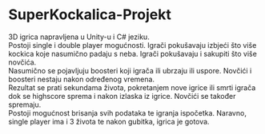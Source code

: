 # SuperKockalica-Projekt

3D igrica napravljena u Unity-u i C# jeziku.<br> Postoji single i double player mogućnosti. Igrači pokušavaju izbjeći što više kockica koje nasumično padaju s neba. Igrači pokušavaju i sakupiti što više novčića.<br> Nasumično se pojavljuju boosteri koji igrača ili ubrzaju ili uspore. Novčići i boosteri nestaju nakon određenog vremena. <br>Rezultat se prati sekundama života, pokretanjem nove igrice ili smrti igrača dok se highscore sprema i nakon izlaska iz igrice. Novčići se također spremaju. <br>Postoji mogućnost brisanja svih podataka te igranja ispočetka. Naravno, single player ima i 3 života te nakon gubitka, igrica je gotova.

